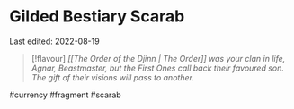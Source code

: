 # Gilded Bestiary Scarab
Last edited: 2022-08-19

> [!flavour]
> *[[The Order of the Djinn | The Order]] was your clan in life, Agnar, Beastmaster, but the First Ones call back their favoured son. The gift of their visions will pass to another.*


#currency #fragment #scarab